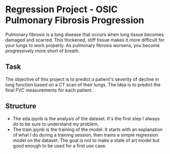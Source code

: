 # Regression Project - OSIC Pulmonary Fibrosis Progression
Pulmonary fibrosis is a lung disease that occurs when lung tissue becomes damaged and scarred. This thickened, stiff tissue makes it more difficult for your lungs to work properly. As pulmonary fibrosis worsens, you become progressively more short of breath.

## Task
The objective of this project is to predict a patient's severity of decline in lung function based on a CT scan of their lungs. The idea is to predict the final FVC measurements for each patient.

## Structure

* The eda.ipynb is the analysis of the dataset. It's the first step I always do to be sure to understand my problem.
* The train.ipynb is the training of the model. It starts with an explanation of what I do during a training session, then trains a simple regression model on the dataset. The goal is not to make a state of art model but good enough to be used for a first use case.

